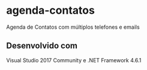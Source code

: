# agenda-contatos
Agenda de Contatos com múltiplos telefones e emails

## Desenvolvido com
Visual Studio 2017 Community e .NET Framework 4.6.1
